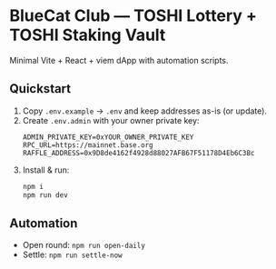 
# BlueCat Club — TOSHI Lottery + TOSHI Staking Vault

Minimal Vite + React + viem dApp with automation scripts.

## Quickstart
1. Copy `.env.example` → `.env` and keep addresses as-is (or update).
2. Create `.env.admin` with your owner private key:
   ```
   ADMIN_PRIVATE_KEY=0xYOUR_OWNER_PRIVATE_KEY
   RPC_URL=https://mainnet.base.org
   RAFFLE_ADDRESS=0x9D8de4162f4928d88027AFB67F51178D4Eb6C3Bc
   ```
3. Install & run:
   ```bash
   npm i
   npm run dev
   ```

## Automation
- Open round: `npm run open-daily`
- Settle: `npm run settle-now`

